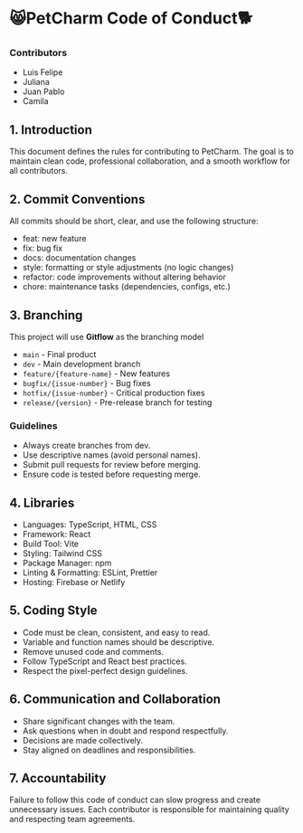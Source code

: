 # 😸PetCharm Code of Conduct🐕
### Contributors
- Luis Felipe
- Juliana
- Juan Pablo
- Camila

## 1. Introduction
This document defines the rules for contributing to PetCharm. The goal is to maintain clean code, professional collaboration, and a smooth workflow for all contributors.

## 2. Commit Conventions
All commits should be short, clear, and use the following structure:
- feat: new feature
- fix: bug fix
- docs: documentation changes
- style: formatting or style adjustments (no logic changes)
- refactor: code improvements without altering behavior
- chore: maintenance tasks (dependencies, configs, etc.)

## 3. Branching 
This project will use **Gitflow** as the branching model
- `main` - Final product
- `dev` - Main development branch
- `feature/{feature-name}` - New features
- `bugfix/{issue-number}` - Bug fixes
- `hotfix/{issue-number}` - Critical production fixes
- `release/{version}` - Pre-release branch for testing

### Guidelines
- Always create branches from dev.
- Use descriptive names (avoid personal names).
- Submit pull requests for review before merging.
- Ensure code is tested before requesting merge.

## 4. Libraries 
- Languages: TypeScript, HTML, CSS
- Framework: React
- Build Tool: Vite
- Styling: Tailwind CSS
- Package Manager: npm
- Linting & Formatting: ESLint, Prettier
- Hosting: Firebase or Netlify

## 5. Coding Style
- Code must be clean, consistent, and easy to read.
- Variable and function names should be descriptive.
- Remove unused code and comments.
- Follow TypeScript and React best practices.
- Respect the pixel-perfect design guidelines.

## 6. Communication and Collaboration
- Share significant changes with the team.
- Ask questions when in doubt and respond respectfully.
- Decisions are made collectively.
- Stay aligned on deadlines and responsibilities.

## 7. Accountability

Failure to follow this code of conduct can slow progress and create unnecessary issues. Each contributor is responsible for maintaining quality and respecting team agreements.

